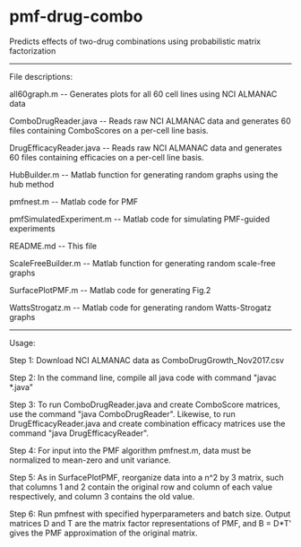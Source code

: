# pmf-drug-combo
Predicts effects of two-drug combinations using probabilistic matrix factorization

----------
File descriptions:

all60graph.m -- Generates plots for all 60 cell lines using NCI ALMANAC data
 
ComboDrugReader.java -- Reads raw NCI ALMANAC data and generates 60 files containing ComboScores on a per-cell line basis.

DrugEfficacyReader.java -- Reads raw NCI ALMANAC data and generates 60 files containing efficacies on a per-cell line basis.

HubBuilder.m -- Matlab function for generating random graphs using the hub method

pmfnest.m -- Matlab code for PMF

pmfSimulatedExperiment.m -- Matlab code for simulating PMF-guided experiments

README.md -- This file

ScaleFreeBuilder.m -- Matlab function for generating random scale-free graphs

SurfacePlotPMF.m -- Matlab code for generating Fig.2

WattsStrogatz.m -- Matlab code for generating random Watts-Strogatz graphs

----------

Usage: 

Step 1: Download NCI ALMANAC data as ComboDrugGrowth_Nov2017.csv

Step 2: In the command line, compile all java code with command "javac *.java"

Step 3: To run ComboDrugReader.java and create ComboScore matrices, use the command "java ComboDrugReader". Likewise, to run DrugEfficacyReader.java and create combination efficacy matrices use the command "java DrugEfficacyReader".

Step 4: For input into the PMF algorithm pmfnest.m, data must be normalized to mean-zero and unit variance.

Step 5: As in SurfacePlotPMF, reorganize data into a n^2 by 3 matrix, such that columns 1 and 2 contain the original row and column of each value respectively, and column 3 contains the old value.

Step 6: Run pmfnest with specified hyperparameters and batch size. Output matrices D and T are the matrix factor representations of PMF, and B = D*T' gives the PMF approximation of the original matrix.


